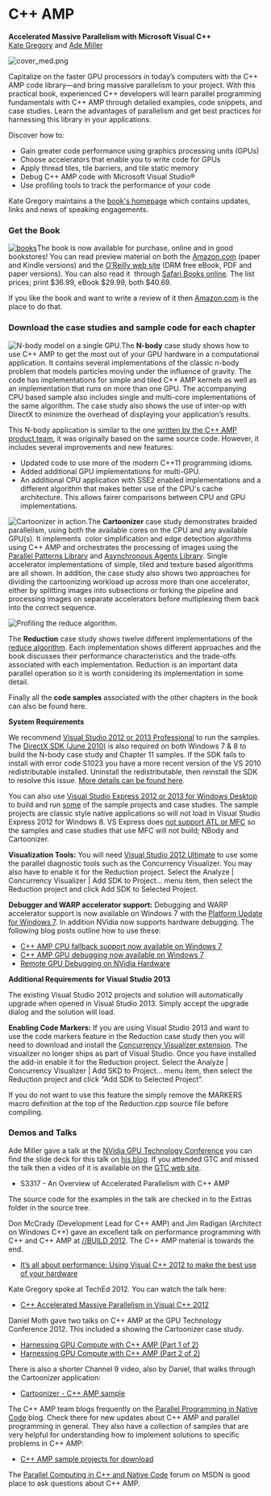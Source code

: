 

# C++ AMP

**Accelerated Massive Parallelism with Microsoft Visual C++**  
[Kate Gregory](http://www.gregcons.com/Kate.aspx) and [Ade Miller](http://ademiller.com/tech)

![cover_med.png](http://download-codeplex.sec.s-msft.com/Download?ProjectName=ampbook&DownloadId=488601 "cover_med.jpg")

Capitalize on the faster GPU processors in today’s computers with the C++ AMP code library—and bring massive parallelism to your project. With this practical book, experienced C++ developers will learn parallel programming fundamentals with C++ AMP through detailed examples, code snippets, and case studies. Learn the advantages of parallelism and get best practices for harnessing this library in your applications.  

Discover how to:

*   Gain greater code performance using graphics processing units (GPUs)
*   Choose accelerators that enable you to write code for GPUs
*   Apply thread tiles, tile barriers, and tile static memory
*   Debug C++ AMP code with Microsoft Visual Studio®
*   Use profiling tools to track the performance of your code

Kate Gregory maintains a the [book's homepage](http://www.gregcons.com/cppamp/) which contains updates, links and news of speaking engagements.

### Get the Book

[![books](http://download-codeplex.sec.s-msft.com/Download?ProjectName=ampbook&DownloadId=500805 "books")](http://download-codeplex.sec.s-msft.com/Download?ProjectName=ampbook&DownloadId=500804)The book is now available for purchase, online and in good bookstores! You can read preview material on both the [ Amazon.com](http://www.amazon.com/gp/product/0735664730/ref=as_li_ss_tl?ie=UTF8&tag=alpineclimbin-20&linkCode=as2&camp=1789&creative=390957&creativeASIN=0735664730) (paper and Kindle versions) and the [ O’Reilly web site](http://shop.oreilly.com/product/0790145341907.do) (DRM free eBook, PDF and paper versions). You can also read it  through [ Safari Books online](http://my.safaribooksonline.com/book/programming/cplusplus/9780735668171). The list prices; print $36.99, eBook $29.99, both $40.69.

If you like the book and want to write a review of it then [Amazon.com](http://www.amazon.com/gp/product/0735664730/ref=as_li_ss_tl?ie=UTF8&tag=alpineclimbin-20&linkCode=as2&camp=1789&creative=390957&creativeASIN=0735664730) is the place to do that.

### Download the case studies and sample code for each chapter

![N-body model on a single GPU.](http://download-codeplex.sec.s-msft.com/Download?ProjectName=ampbook&DownloadId=477775 "N-body model on a single GPU.")The **N-body** case study shows how to use C++ AMP to get the most out of your GPU hardware in a computational application. It contains several implementations of the classic n-body problem that models particles moving under the influence of gravity. The code has implementations for simple and tiled C++ AMP kernels as well as an implementation that runs on more than one GPU. The accompanying CPU based sample also includes single and multi-core implementations of the same algorithm. The case study also shows the use of inter-op with DirectX to minimize the overhead of displaying your application’s results.

This N-body application is similar to the one [written by the C++ AMP product team](http://blogs.msdn.com/b/nativeconcurrency/archive/2011/09/20/c-amp-n-body-simulation-sample.aspx), it was originally based on the same source code. However, it includes several improvements and new features:

*   Updated code to use more of the modern C++11 programming idioms.
*   Added additional GPU implementations for multi-GPU.
*   An additional CPU application with SSE2 enabled implementations and a different algorithm that makes better use of the CPU's cache architecture. This allows fairer comparisons between CPU and GPU implementations.

![Cartoonizer in action.](http://download-codeplex.sec.s-msft.com/Download?ProjectName=ampbook&DownloadId=427420 "Cartoonizer in action.")The **Cartoonizer** case study demonstrates braided parallelism, using both the available cores on the CPU and any available GPU(s). It implements  color simplification and edge detection algorithms using C++ AMP and orchestrates the processing of images using the [ Parallel Patterns Library](http://msdn.microsoft.com/en-us/library/dd492418.aspx) and [ Asynchronous Agents Library](http://msdn.microsoft.com/en-us/library/dd492627.aspx). Single accelerator implementations of simple, tiled and texture based algorithms are all shown. In addition, the case study also shows two approaches for dividing the cartoonizing workload up across more than one accelerator, either by splitting images into subsections or forking the pipeline and processing images on separate accelerators before multiplexing them back into the correct sequence.

![Profiling the reduce algorithm.](http://download-codeplex.sec.s-msft.com/Download?ProjectName=ampbook&DownloadId=427422 "Profiling the reduce algorithm.")

The **Reduction** case study shows twelve different implementations of the [reduce algorithm](http://en.wikipedia.org/wiki/Reduce_(higher-order_function)). Each implementation shows different approaches and the book discusses their performance characteristics and the trade-offs associated with each implementation. Reduction is an important data parallel operation so it is worth considering its implementation in some detail.

Finally all the **code samples** associated with the other chapters in the book can also be found here.

**System Requirements**

We recommend [Visual Studio 2012 or 2013 Professional](http://www.microsoft.com/visualstudio/11/en-us/downloads) to run the samples. The [DirectX SDK (June 2010)](http://www.microsoft.com/en-us/download/details.aspx?id=6812) is also required on both Windows 7 & 8 to build the N-body case study and Chapter 11 samples. If the SDK fails to install with error code S1023 you have a more recent version of the VS 2010 redistributable installed. Uninstall the redistributable, then reinstall the SDK to resolve this issue. [More details can be found here](http://blogs.msdn.com/b/chuckw/archive/2011/12/09/known-issue-directx-sdk-june-2010-setup-and-the-s1023-error.aspx).

You can also use [Visual Studio Express 2012 or 2013 for Windows Desktop](http://www.microsoft.com/visualstudio/eng/downloads#d-express-windows-desktop) to build and run <span style="text-decoration:underline">some</span> of the sample projects and case studies. The sample projects are classic style native applications so will not load in Visual Studio Express 2012 for Windows 8. VS Express does [not support ATL or MFC](http://msdn.microsoft.com/en-us/library/hh967573.aspx) so the samples and case studies that use MFC will not build; NBody and Cartoonizer.

**Visualization Tools:** You will need [Visual Studio 2012 Ultimate](http://www.microsoft.com/visualstudio/11/en-us/downloads) to use some the parallel diagnostic tools such as the Concurrency Visualizer. You may also have to enable it for the Reduction project. Select the Analyze | Concurrency Visualizer | Add SDK to Project... menu item, then select the Reduction project and click Add SDK to Selected Project.

**Debugger and WARP accelerator support:** Debugging and WARP accelerator support is now available on Windows 7 with the [Platform Update for Windows 7](http://www.microsoft.com/en-us/download/details.aspx?id=36805). In addition NVidia now supports hardware debugging. The following blog posts outline how to use these:

*   [C++ AMP CPU fallback support now available on Windows 7](http://blogs.msdn.com/b/nativeconcurrency/archive/2013/03/26/c-amp-cpu-fallback-support-now-available-in-windows-7.aspx)
*   [C++ AMP GPU debugging now available on Windows 7](http://blogs.msdn.com/b/nativeconcurrency/archive/2013/01/25/c-amp-gpu-debugging-now-available-on-windows-7.aspx)
*   [Remote GPU Debugging on NVidia Hardware](http://blogs.msdn.com/b/nativeconcurrency/archive/2013/02/06/remote-gpu-debugging-on-nvidia-hardware.aspx)

**Additional Requirements for Visual Studio 2013**

The existing Visual Studio 2012 projects and solution will automatically upgrade when opened in Visual Studio 2013\. Simply accept the upgrade dialog and the solution will load.

**Enabling Code Markers:** If you are using Visual Studio 2013 and want to use the code markers feature in the Reduction case study then you will need to download and install the [Concurrency Visualizer extension](http://visualstudiogallery.msdn.microsoft.com/24b56e51-fcc2-423f-b811-f16f3fa3af7a). The visualizer no longer ships as part of Visual Studio. Once you have installed the add-in enable it for the Reduction project. Select the Analyze | Concurrency Visualizer | Add SKD to Project... menu item, then select the Reduction project and click "Add SDK to Selected Project".

If you do not want to use this feature the simply remove the MARKERS macro definition at the top of the Reduction.cpp source file before compiling.

### Demos and Talks

Ade Miller gave a talk at the [NVidia GPU Technology Conference](http://www.gputechconf.com/) you can find the slide deck for this talk on [his blog](http://www.ademiller.com/blogs/tech/2013/03/gpu-technology-conference-2013/). If you attended GTC and missed the talk then a video of it is available on the [GTC web site](http://www.gputechconf.com/).

*   S3317 - An Overview of Accelerated Parallelism with C++ AMP

The source code for the examples in the talk are checked in to the Extras folder in the source tree.

Don McCrady (Development Lead for C++ AMP) and Jim Radigan (Architect on Windows C++) gave an excellent talk on performance programming with C++ and C++ AMP at [//BUILD 2012](http://www.buildwindows.com/). The C++ AMP material is towards the end.

*   [It’s all about performance: Using Visual C++ 2012 to make the best use of your hardware](http://channel9.msdn.com/Events/Build/2012/3-013)

Kate Gregory spoke at TechEd 2012\. You can watch the talk here:

*   [C++ Accelerated Massive Parallelism in Visual C++ 2012](http://channel9.msdn.com/Events/TechEd/Europe/2012/DEV334)

Daniel Moth gave two talks on C++ AMP at the GPU Technology Conference 2012\. This included a showing the Cartoonizer case study.

*   [Harnessing GPU Compute with C++ AMP (Part 1 of 2)](http://nvidia.fullviewmedia.com/gtc2012/0516-A3-S0242.html)
*   [Harnessing GPU Compute with C++ AMP (Part 2 of 2)](http://nvidia.fullviewmedia.com/gtc2012/0517-C-S0244.html)

There is also a shorter Channel 9 video, also by Daniel, that walks through the Cartoonizer application:

*   [Cartoonizer - C++ AMP sample](http://channel9.msdn.com/Blogs/DanielMoth/Cartoonizer-C-AMP-sample)

The C++ AMP team blogs frequently on the [Parallel Programming in Native Code](http://blogs.msdn.com/b/nativeconcurrency/) blog. Check there for new updates about C++ AMP and parallel programming in general. They also have a collection of samples that are very helpful for understanding how to implement solutions to specific problems in C++ AMP:

*   [C++ AMP sample projects for download](http://blogs.msdn.com/b/nativeconcurrency/archive/2012/01/30/c-amp-sample-projects-for-download.aspx)

The [Parallel Computing in C++ and Native Code](http://social.msdn.microsoft.com/Forums/en-US/parallelcppnative/threads) forum on MSDN is good place to ask questions about C++ AMP.

